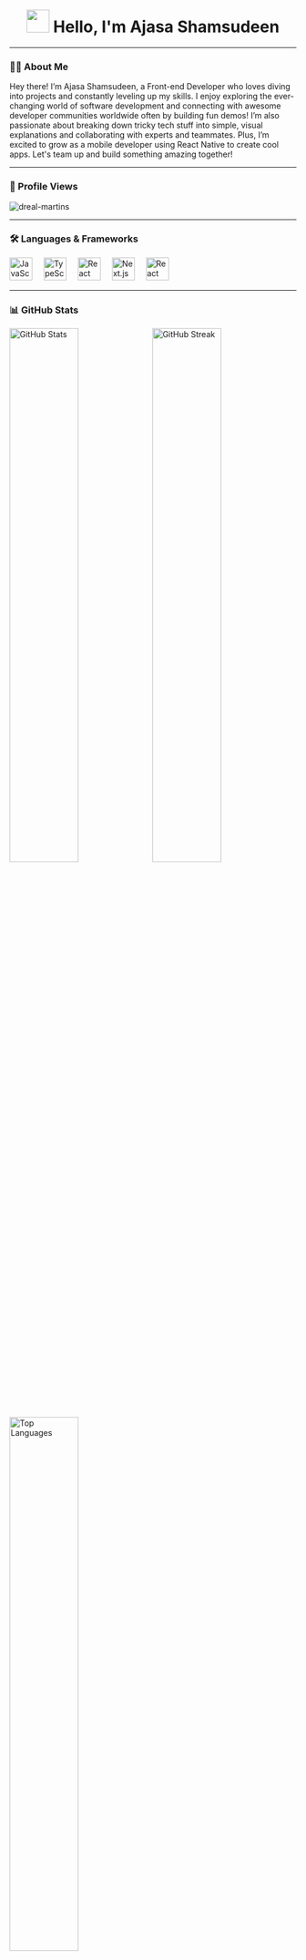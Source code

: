 <div align="center">

# <img src="https://raw.githubusercontent.com/Tarikul-Islam-Anik/Animated-Fluent-Emojis/master/Emojis/People%20with%20professions/Man%20Technologist%20Medium%20Dark%20Skin%20Tone.png" width="40" height="40" /> Hello, I'm Ajasa Shamsudeen

</div>

---

### <div align="left">👨‍💻 About Me</div>

<div align="left">
Hey there! I’m Ajasa Shamsudeen, a Front-end Developer who loves diving into projects and constantly leveling up my skills. I enjoy exploring the ever-changing world of software development and connecting with awesome developer communities worldwide often by building fun demos! I’m also passionate about breaking down tricky tech stuff into simple, visual explanations and collaborating with experts and teammates. Plus, I’m excited to grow as a mobile developer using React Native to create cool apps. Let's team up and build something amazing together!
</div>

---

### <div align="left">🌟 Profile Views</div>

<div align="left">
<img src="https://komarev.com/ghpvc/?username=dreal-martins&label=Profile%20views&color=0e75b6&style=flat-square" alt="dreal-martins" />
</div>

---

### <div align="left">🛠️ Languages & Frameworks</div>

<div align="left">
  <img src="https://cdn.jsdelivr.net/gh/devicons/devicon/icons/javascript/javascript-original.svg" height="40" alt="JavaScript" />
  <img width="12" />
  <img src="https://cdn.jsdelivr.net/gh/devicons/devicon/icons/typescript/typescript-original.svg" height="40" alt="TypeScript" />
  <img width="12" />
  <img src="https://skillicons.dev/icons?i=react" height="40" alt="React" />
  <img width="12" />
  <img src="https://skillicons.dev/icons?i=nextjs" height="40" alt="Next.js" />
  <img width="12" />
  <img src="https://skillicons.dev/icons?i=reactnative" height="40" alt="React Native" />
</div>

---

### <div align="left">📊 GitHub Stats</div>

<div align="left">
  <img src="https://github-readme-stats.vercel.app/api?username=shamsdev01&show_icons=true&theme=dracula&hide_border=true&title_color=ff69b4&text_color=ffffff&icon_color=ff69b4" alt="GitHub Stats" width="49%" />
  <img src="https://github-readme-streak-stats.herokuapp.com/?user=shamsdev01&theme=dracula&hide_border=true&stroke=ff69b4&background=1e1e2e" alt="GitHub Streak" width="49%" />
  <img src="https://github-readme-stats.vercel.app/api/top-langs/?username=shamsdev01&layout=compact&theme=dracula&hide_border=true&title_color=ff69b4&langs_count=6" alt="Top Languages" width="49%" />
</div>

---

### <div align="left">🔧 Other Technologies</div>

<div align="left">
  <img src="https://cdn.jsdelivr.net/gh/devicons/devicon/icons/git/git-original.svg" height="40" alt="Git" />
  <img width="12" />
  <img src="https://skillicons.dev/icons?i=github" height="40" alt="GitHub" />
  <img width="12" />
  <img src="https://cdn.jsdelivr.net/gh/devicons/devicon/icons/npm/npm-original-wordmark.svg" height="40" alt="npm" />
  <img width="12" />
  <img src="https://cdn.jsdelivr.net/gh/devicons/devicon/icons/webpack/webpack-original.svg" height="40" alt="Webpack" />
  <img width="12" />
  <img src="https://skillicons.dev/icons?i=babel" height="40" alt="Babel" />
</div>

---

### <div align="left">🎨 Styling & Design Tech</div>

<div align="left">
  <img src="https://cdn.jsdelivr.net/gh/devicons/devicon/icons/css3/css3-original.svg" height="40" alt="CSS3" />
  <img width="12" />
  <img src="https://cdn.jsdelivr.net/gh/devicons/devicon/icons/sass/sass-original.svg" height="40" alt="Sass" />
  <img width="12" />
  <img src="https://cdn.jsdelivr.net/gh/devicons/devicon/icons/bootstrap/bootstrap-original.svg" height="40" alt="Bootstrap" />
  <img width="12" />
  <img src="https://skillicons.dev/icons?i=tailwind" height="40" alt="Tailwind CSS" />
  <img width="12" />
  <img src="https://skillicons.dev/icons?i=styledcomponents" height="40" alt="Styled Components" />
  <img width="12" />
  <img src="https://skillicons.dev/icons?i=materialui" height="40" alt="Material-UI" />
</div>

---

### <div align="left">📱 Mobile Development</div>

<div align="left">
As an aspiring mobile developer, I’m diving into React Native to craft awesome cross-platform apps. Excited for what’s coming stay tuned!
  <img src="https://skillicons.dev/icons?i=reactnative" height="40" alt="React Native" />
</div>

---

### <div align="left">📚 Would Like to Learn</div>

<div align="left">
  <img src="https://cdn.jsdelivr.net/gh/devicons/devicon/icons/nodejs/nodejs-original.svg" height="40" alt="Node.js" />
  <img width="10" />
  <img src="https://cdn.jsdelivr.net/gh/devicons/devicon/icons/vuejs/vuejs-original.svg" height="40" alt="Vue.js" />
  <img width="10" />
  <img src="https://skillicons.dev/icons?i=java" height="40" alt="Java" />
  <img width="10" />
  <img src="https://skillicons.dev/icons?i=php" height="40" alt="PHP" />
  <img width="10" />
  <img src="https://skillicons.dev/icons?i=py" height="40" alt="Python" />
</div>

---

### <div align="center">💬 Let's Connect</div>

<div align="center">
  <a href="https://twitter.com/Shams_code" target="_blank">
    <img src="https://img.shields.io/badge/Twitter-1DA1F2?logo=twitter&logoColor=black&style=flat-square" height="30" alt="Twitter" />
  </a>
  <a href="https://www.linkedin.com/in/ajasa-shamsudeen-91644a23a" target="_blank">
    <img src="https://img.shields.io/badge/LinkedIn-0A66C2?logo=linkedin&logoColor=white&style=flat-square" height="30" alt="LinkedIn" />
  </a>
</div>
